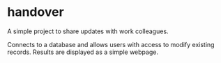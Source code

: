 # handover
A simple project to share updates with work colleagues.

Connects to a database and allows users with access to modify existing records. Results are displayed as a simple webpage.

